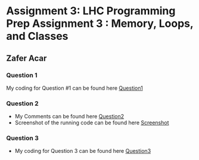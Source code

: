 # Assignment 3: LHC Programming Prep Assignment 3 : Memory, Loops, and Classes
## Zafer Acar

### Question 1
My coding for Question #1 can be found here [Question1](https://github.com/acarz/assignment3/blob/master/question1.cxx)

### Question 2
*  My Comments can be found here [Question2](https://github.com/acarz/assignment3/blob/master/question2.cxx)
* Screenshot of the running code can be found here [Screenshot](https://github.com/acarz/assignment3/blob/master/Screenshot.png)

### Question 3
-  My coding for Question 3 can be found here [Question3](https://github.com/acarz/assignment3/blob/master/question3.cxx)

